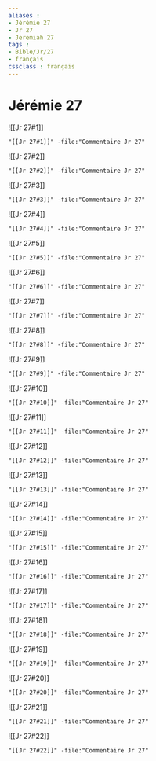 ```yaml
---
aliases : 
- Jérémie 27
- Jr 27
- Jeremiah 27
tags : 
- Bible/Jr/27
- français
cssclass : français
---
```


# Jérémie 27

![[Jr 27#1]]

```query
"[[Jr 27#1]]" -file:"Commentaire Jr 27"
```

![[Jr 27#2]]

```query
"[[Jr 27#2]]" -file:"Commentaire Jr 27"
```

![[Jr 27#3]]

```query
"[[Jr 27#3]]" -file:"Commentaire Jr 27"
```

![[Jr 27#4]]

```query
"[[Jr 27#4]]" -file:"Commentaire Jr 27"
```

![[Jr 27#5]]

```query
"[[Jr 27#5]]" -file:"Commentaire Jr 27"
```

![[Jr 27#6]]

```query
"[[Jr 27#6]]" -file:"Commentaire Jr 27"
```

![[Jr 27#7]]

```query
"[[Jr 27#7]]" -file:"Commentaire Jr 27"
```

![[Jr 27#8]]

```query
"[[Jr 27#8]]" -file:"Commentaire Jr 27"
```

![[Jr 27#9]]

```query
"[[Jr 27#9]]" -file:"Commentaire Jr 27"
```

![[Jr 27#10]]

```query
"[[Jr 27#10]]" -file:"Commentaire Jr 27"
```

![[Jr 27#11]]

```query
"[[Jr 27#11]]" -file:"Commentaire Jr 27"
```

![[Jr 27#12]]

```query
"[[Jr 27#12]]" -file:"Commentaire Jr 27"
```

![[Jr 27#13]]

```query
"[[Jr 27#13]]" -file:"Commentaire Jr 27"
```

![[Jr 27#14]]

```query
"[[Jr 27#14]]" -file:"Commentaire Jr 27"
```

![[Jr 27#15]]

```query
"[[Jr 27#15]]" -file:"Commentaire Jr 27"
```

![[Jr 27#16]]

```query
"[[Jr 27#16]]" -file:"Commentaire Jr 27"
```

![[Jr 27#17]]

```query
"[[Jr 27#17]]" -file:"Commentaire Jr 27"
```

![[Jr 27#18]]

```query
"[[Jr 27#18]]" -file:"Commentaire Jr 27"
```

![[Jr 27#19]]

```query
"[[Jr 27#19]]" -file:"Commentaire Jr 27"
```

![[Jr 27#20]]

```query
"[[Jr 27#20]]" -file:"Commentaire Jr 27"
```

![[Jr 27#21]]

```query
"[[Jr 27#21]]" -file:"Commentaire Jr 27"
```

![[Jr 27#22]]

```query
"[[Jr 27#22]]" -file:"Commentaire Jr 27"
```

